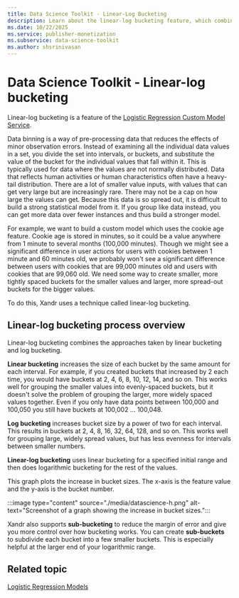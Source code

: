 ```yaml
---
title: Data Science Toolkit - Linear-Log Bucketing
description: Learn about the linear-log bucketing feature, which combines the approaches taken by linear bucketing and log bucketing.
ms.date: 10/22/2025
ms.service: publisher-monetization
ms.subservice: data-science-toolkit
ms.author: shsrinivasan
---
```


# Data Science Toolkit - Linear-log bucketing

Linear-log bucketing is a feature of the [Logistic Regression Custom Model Service](./logistic-regression-custom-model-service.md).

Data binning is a way of pre-processing data that reduces the effects of minor observation errors. Instead of examining all the individual data values in a set, you divide the set into intervals, or buckets, and substitute the value of the bucket for the individual values that fall within it. This is typically used for data where the values are not normally distributed. Data that reflects human activities or human characteristics often have a heavy-tail distribution. There are a lot of smaller value inputs, with values that can get very large but are increasingly rare. There may not be a cap on how large the values can get. Because this data is so spread out, it is difficult to build a strong statistical model from it. If you group like data instead, you can get more data over fewer instances and thus build a stronger model.

For example, we want to build a custom model which uses the cookie age feature. Cookie age is stored in minutes, so it could be a value anywhere from 1 minute to several months (100,000 minutes). Though we might see a significant difference in user actions for users with cookies between 1 minute and 60 minutes old, we probably won't see a significant difference between users with cookies that are 99,000 minutes old and users with cookies that are 99,060 old. We need some way to create smaller, more tightly spaced buckets for the smaller values and larger, more spread-out buckets for the bigger values.

To do this, Xandr uses a technique called linear-log bucketing.

## Linear-log bucketing process overview

Linear-log bucketing combines the approaches taken by linear bucketing and log bucketing.

**Linear bucketing** increases the size of each bucket by the same amount for each interval. For example, if you created buckets that increased by 2 each time, you would have buckets at 2, 4, 6, 8, 10, 12, 14, and so on. This works well for grouping the smaller values into evenly-spaced buckets, but it doesn't solve the problem of grouping the larger, more widely spaced values together. Even if you only have data points between 100,000 and 100,050 you still have buckets at 100,002 ... 100,048.

**Log bucketing** increases bucket size by a power of two for each interval. This results in buckets at 2, 4, 8, 16, 32, 64, 128, and so on. This works well for grouping large, widely spread values, but has less evenness for intervals between smaller numbers.

**Linear-log bucketing** uses linear bucketing for a specified initial range and then does logarithmic bucketing for the rest of the values.

This graph plots the increase in bucket sizes. The x-axis is the feature value and the y-axis is the bucket number.

:::image type="content" source="./media/datascience-h.png" alt-text="Screenshot of a graph showing the increase in bucket sizes.":::

Xandr also supports **sub-bucketing** to reduce the margin of error and give you more control over how bucketing works. You can create **sub-buckets** to subdivide each bucket into a few smaller buckets. This is especially helpful at the larger end of your logarithmic range.  

## Related topic
[Logistic Regression Models](./logistic-regression-models.md)
